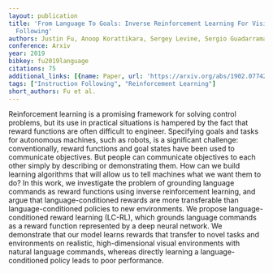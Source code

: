 ```yaml
---
layout: publication
title: 'From Language To Goals: Inverse Reinforcement Learning For Vision-based Instruction
  Following'
authors: Justin Fu, Anoop Korattikara, Sergey Levine, Sergio Guadarrama
conference: Arxiv
year: 2019
bibkey: fu2019language
citations: 75
additional_links: [{name: Paper, url: 'https://arxiv.org/abs/1902.07742'}]
tags: ["Instruction Following", "Reinforcement Learning"]
short_authors: Fu et al.
---
```

Reinforcement learning is a promising framework for solving control problems,
but its use in practical situations is hampered by the fact that reward
functions are often difficult to engineer. Specifying goals and tasks for
autonomous machines, such as robots, is a significant challenge:
conventionally, reward functions and goal states have been used to communicate
objectives. But people can communicate objectives to each other simply by
describing or demonstrating them. How can we build learning algorithms that
will allow us to tell machines what we want them to do? In this work, we
investigate the problem of grounding language commands as reward functions
using inverse reinforcement learning, and argue that language-conditioned
rewards are more transferable than language-conditioned policies to new
environments. We propose language-conditioned reward learning (LC-RL), which
grounds language commands as a reward function represented by a deep neural
network. We demonstrate that our model learns rewards that transfer to novel
tasks and environments on realistic, high-dimensional visual environments with
natural language commands, whereas directly learning a language-conditioned
policy leads to poor performance.